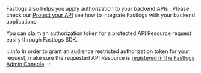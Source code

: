 Fastlogs also helps you apply authorization to your backend APIs . Please check our [Protect your API](../../protect-your-api/README.mdx) see how to integrate Fastlogs with your backend applications.

You can claim an authorization token for a protected API Resource request easily through Fastlogs SDK.

:::info
In order to grant an audience restricted authorization token for your request, make sure the requested API Resource is [registered in the Fastlogs Admin Console](../../protect-your-api//README.mdx#register-the-api-resources-using-fastlogs-admin-console).
:::
